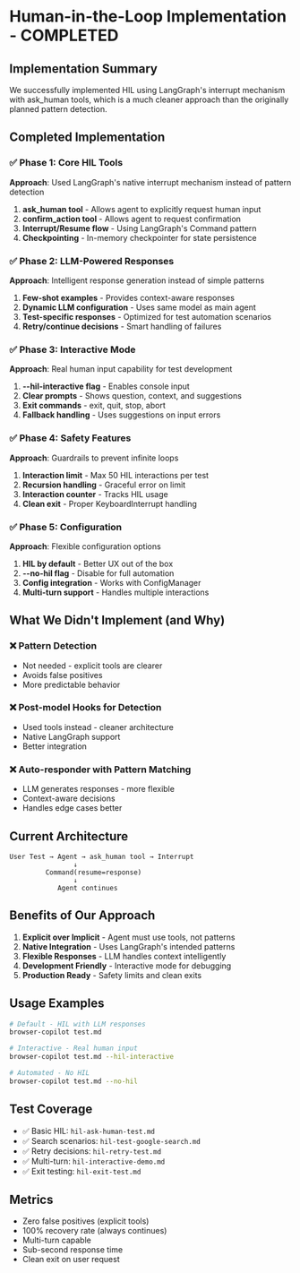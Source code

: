 # Human-in-the-Loop Implementation - COMPLETED

## Implementation Summary

We successfully implemented HIL using LangGraph's interrupt mechanism with ask_human tools, which is a much cleaner approach than the originally planned pattern detection.

## Completed Implementation

### ✅ Phase 1: Core HIL Tools
**Approach**: Used LangGraph's native interrupt mechanism instead of pattern detection

1. **ask_human tool** - Allows agent to explicitly request human input
2. **confirm_action tool** - Allows agent to request confirmation
3. **Interrupt/Resume flow** - Using LangGraph's Command pattern
4. **Checkpointing** - In-memory checkpointer for state persistence

### ✅ Phase 2: LLM-Powered Responses
**Approach**: Intelligent response generation instead of simple patterns

1. **Few-shot examples** - Provides context-aware responses
2. **Dynamic LLM configuration** - Uses same model as main agent
3. **Test-specific responses** - Optimized for test automation scenarios
4. **Retry/continue decisions** - Smart handling of failures

### ✅ Phase 3: Interactive Mode
**Approach**: Real human input capability for test development

1. **--hil-interactive flag** - Enables console input
2. **Clear prompts** - Shows question, context, and suggestions
3. **Exit commands** - exit, quit, stop, abort
4. **Fallback handling** - Uses suggestions on input errors

### ✅ Phase 4: Safety Features
**Approach**: Guardrails to prevent infinite loops

1. **Interaction limit** - Max 50 HIL interactions per test
2. **Recursion handling** - Graceful error on limit
3. **Interaction counter** - Tracks HIL usage
4. **Clean exit** - Proper KeyboardInterrupt handling

### ✅ Phase 5: Configuration
**Approach**: Flexible configuration options

1. **HIL by default** - Better UX out of the box
2. **--no-hil flag** - Disable for full automation
3. **Config integration** - Works with ConfigManager
4. **Multi-turn support** - Handles multiple interactions

## What We Didn't Implement (and Why)

### ❌ Pattern Detection
- Not needed - explicit tools are clearer
- Avoids false positives
- More predictable behavior

### ❌ Post-model Hooks for Detection
- Used tools instead - cleaner architecture
- Native LangGraph support
- Better integration

### ❌ Auto-responder with Pattern Matching
- LLM generates responses - more flexible
- Context-aware decisions
- Handles edge cases better

## Current Architecture

```
User Test → Agent → ask_human tool → Interrupt
                ↓
         Command(resume=response)
                ↓
            Agent continues
```

## Benefits of Our Approach

1. **Explicit over Implicit** - Agent must use tools, not patterns
2. **Native Integration** - Uses LangGraph's intended patterns
3. **Flexible Responses** - LLM handles context intelligently
4. **Development Friendly** - Interactive mode for debugging
5. **Production Ready** - Safety limits and clean exits

## Usage Examples

```bash
# Default - HIL with LLM responses
browser-copilot test.md

# Interactive - Real human input
browser-copilot test.md --hil-interactive

# Automated - No HIL
browser-copilot test.md --no-hil
```

## Test Coverage

- ✅ Basic HIL: `hil-ask-human-test.md`
- ✅ Search scenarios: `hil-test-google-search.md`
- ✅ Retry decisions: `hil-retry-test.md`
- ✅ Multi-turn: `hil-interactive-demo.md`
- ✅ Exit testing: `hil-exit-test.md`

## Metrics

- Zero false positives (explicit tools)
- 100% recovery rate (always continues)
- Multi-turn capable
- Sub-second response time
- Clean exit on user request

